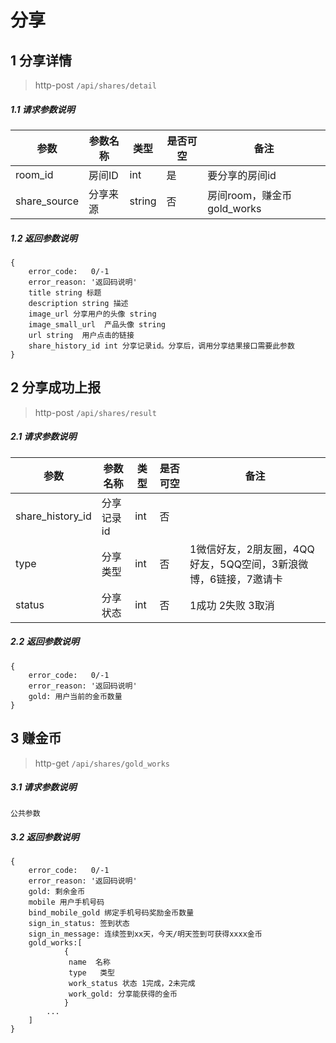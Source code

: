 # 分享

## 1 分享详情

> http-post ```/api/shares/detail```

##### 1.1 请求参数说明

|参数|参数名称|类型|是否可空|备注
|---|---|---|---|---
|room_id|房间ID|int|是|要分享的房间id|
|share_source|分享来源|string|否|房间room，赚金币gold_works|

##### 1.2 返回参数说明
```
{
    error_code:   0/-1  
    error_reason: '返回码说明'    
    title string 标题
    description string 描述
    image_url 分享用户的头像 string
    image_small_url  产品头像 string
    url string  用户点击的链接
    share_history_id int 分享记录id。分享后，调用分享结果接口需要此参数
}
```

## 2 分享成功上报 

> http-post ```/api/shares/result```

##### 2.1 请求参数说明

|参数|参数名称|类型|是否可空|备注
|---|---|---|---|---
|share_history_id|分享记录id|int|否||
|type|分享类型|int|否|1微信好友，2朋友圈，4QQ好友，5QQ空间，3新浪微博，6链接，7邀请卡
|status|分享状态|int|否|1成功 2失败 3取消|

##### 2.2 返回参数说明
```
{
    error_code:   0/-1  
    error_reason: '返回码说明'    
    gold: 用户当前的金币数量
}
```

## 3 赚金币

> http-get ```/api/shares/gold_works```

##### 3.1 请求参数说明

```
公共参数
```

##### 3.2 返回参数说明
```
{
    error_code:   0/-1  
    error_reason: '返回码说明'    
    gold: 剩余金币
    mobile 用户手机号码
    bind_mobile_gold 绑定手机号码奖励金币数量 
    sign_in_status: 签到状态
    sign_in_message: 连续签到xx天，今天/明天签到可获得xxxx金币
    gold_works:[
            {
             name  名称
             type   类型
             work_status 状态 1完成，2未完成
             work_gold: 分享能获得的金币
            }
        ...
    ]
}
```
